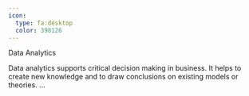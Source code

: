 ```yaml
---
icon:
  type: fa:desktop
  color: 398126
---
```

Data Analytics

Data analytics supports critical decision making in business. It helps to create new knowledge and to draw conclusions on existing models or theories. ... 
